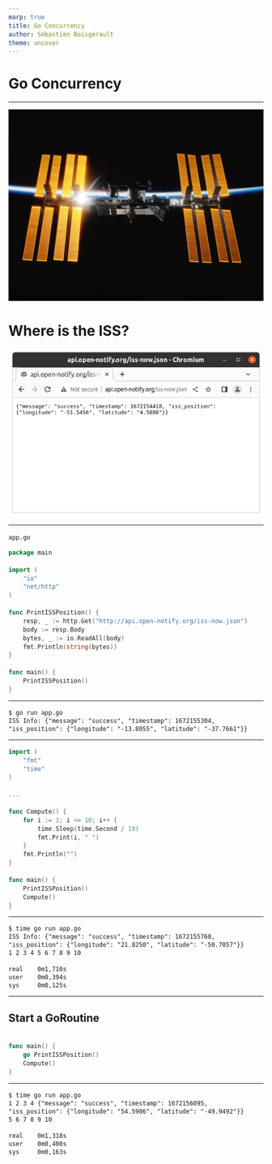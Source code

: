 ```yaml
---
marp: true
title: Go Concurrency
author: Sébastien Boisgérault
theme: uncover
---
```


# Go Concurrency

---

![bg](images/nasa-wAkLQnT2TC0-unsplash.jpg)

<!-- _color: white -->

# Where is the ISS?

![](images/ISS-position-browser.png)

---

`app.go`

```go
package main

import (
    "io"
    "net/http"
)

func PrintISSPosition() {
    resp, _ := http.Get("http://api.open-notify.org/iss-now.json")
    body := resp.Body
    bytes, _ := io.ReadAll(body)
    fmt.Println(string(bytes))
}

func main() {
    PrintISSPosition()
}
```

---


```
$ go run app.go 
ISS Info: {"message": "success", "timestamp": 1672155304, 
"iss_position": {"longitude": "-13.8055", "latitude": "-37.7661"}}
```

---

```go
import (
    "fmt"
    "time"
)

...

func Compute() {
    for i := 1; i <= 10; i++ {
        time.Sleep(time.Second / 10)
        fmt.Print(i, " ")
    }
    fmt.Println("")
}

func main() {
    PrintISSPosition()
    Compute()
}

```

---

```
$ time go run app.go 
ISS Info: {"message": "success", "timestamp": 1672155760, 
"iss_position": {"longitude": "21.8250", "latitude": "-50.7057"}}
1 2 3 4 5 6 7 8 9 10 

real    0m1,710s
user    0m0,394s
sys     0m0,125s
```

---

## Start a GoRoutine

```go

func main() {
    go PrintISSPosition()
    Compute()
}

```

---

```
$ time go run app.go 
1 2 3 4 {"message": "success", "timestamp": 1672156095, 
"iss_position": {"longitude": "54.5906", "latitude": "-49.9492"}}
5 6 7 8 9 10 

real    0m1,318s
user    0m0,400s
sys     0m0,163s
```